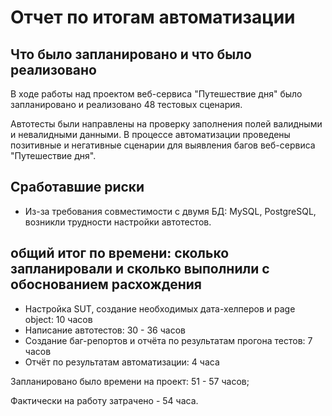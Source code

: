 # Отчет по итогам автоматизации

## Что было запланировано и что было реализовано

В ходе работы над проектом веб-сервиса "Путешествие дня" было запланировано и реализовано 48 тестовых сценария. 

Автотесты были направлены на проверку заполнения полей валидными и невалидными данными. В процессе автоматизации проведены позитивные и негативные сценарии для выявления багов веб-сервиса "Путешествие дня".


## Сработавшие риски
- Из-за требования совместимости с двумя БД: MySQL, PostgreSQL, возникли трудности настройки автотестов.


## общий итог по времени: сколько запланировали и сколько выполнили с обоснованием расхождения

- Настройка SUT, создание необходимых дата-хелперов и page object: 10 часов
- Написание автотестов: 30 - 36 часов
- Создание баг-репортов и отчёта по результатам прогона тестов: 7 часов
- Отчёт по результатам автоматизации: 4 часа

Запланировано было времени на проект: 51 - 57 часов;

Фактически на работу затрачено - 54 часа.